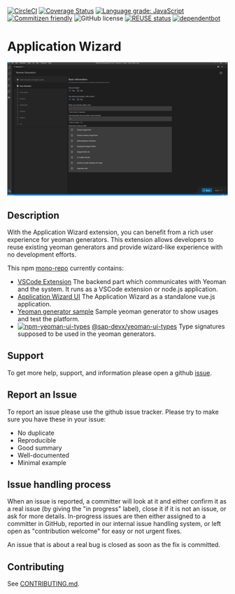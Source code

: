 [![CircleCI](https://circleci.com/gh/SAP/yeoman-ui.svg?style=svg)](https://circleci.com/gh/SAP/yeoman-ui)
[![Coverage Status](https://coveralls.io/repos/github/SAP/yeoman-ui/badge.svg?branch=master)](https://coveralls.io/github/SAP/yeoman-ui?branch=master)
[![Language grade: JavaScript](https://img.shields.io/lgtm/grade/javascript/g/SAP/yeoman-ui.svg?logo=lgtm&logoWidth=18)](https://lgtm.com/projects/g/SAP/yeoman-ui/context:javascript)
[![Commitizen friendly](https://img.shields.io/badge/commitizen-friendly-brightgreen.svg)](http://commitizen.github.io/cz-cli/)
![GitHub license](https://img.shields.io/badge/license-Apache_2.0-blue.svg)
[![REUSE status](https://api.reuse.software/badge/github.com/SAP/yeoman-ui)](https://api.reuse.software/info/github.com/SAP/yeoman-ui)
[![dependentbot](https://api.dependabot.com/badges/status?host=github&repo=SAP/yeoman-ui)](https://dependabot.com/)

# Application Wizard

![](screenshot.png)

## Description

With the Application Wizard extension, you can benefit from a rich user experience for yeoman generators. This extension allows developers to reuse existing yeoman generators and provide wizard-like experience with no development efforts.

This npm [mono-repo][mono-repo] currently contains:

- [VSCode Extension](./packages/backend) The backend part which communicates with Yeoman and the system. It runs as a VSCode extension or node.js application.
- [Application Wizard UI](./packages/frontend) The Application Wizard as a standalone vue.js application.
- [Yeoman generator sample](./packages/generator-foodq) Sample yeoman generator to show usages and test the platform.
- [![npm-yeoman-ui-types][npm-yeoman-ui-types-image]][npm-yeoman-ui-types-url] [@sap-devx/yeoman-ui-types](./packages/types) Type signatures supposed to be used in the yeoman generators.

[npm-yeoman-ui-types-image]: https://img.shields.io/npm/v/@sap-devx/yeoman-ui-types.svg
[npm-yeoman-ui-types-url]: https://www.npmjs.com/package/@sap-devx/yeoman-ui-types

## Support

To get more help, support, and information please open a github [issue](https://github.com/SAP/yeoman-ui/issues).

## Report an Issue

To report an issue please use the github issue tracker. Please try to make sure you have these in your issue:

- No duplicate
- Reproducible
- Good summary
- Well-documented
- Minimal example

## Issue handling process

When an issue is reported, a committer will look at it and either confirm it as a real issue (by giving the "in progress" label), close it if it is not an issue, or ask for more details. In-progress issues are then either assigned to a committer in GitHub, reported in our internal issue handling system, or left open as "contribution welcome" for easy or not urgent fixes.

An issue that is about a real bug is closed as soon as the fix is committed.

## Contributing

See [CONTRIBUTING.md](./CONTRIBUTING.md).

[mono-repo]: https://github.com/babel/babel/blob/master/doc/design/monorepo.md
